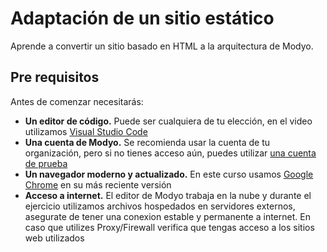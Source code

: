 # Adaptación de un sitio estático
Aprende a convertir un sitio basado en HTML a la arquitectura de Modyo.

## Pre requisitos

Antes de comenzar necesitarás:

- **Un editor de código.** Puede ser cualquiera de tu elección, en el video utilizamos [Visual Studio Code](https://code.visualstudio.com/)
- **Una cuenta de Modyo.** Se recomienda usar la cuenta de tu organización, pero si no tienes acceso aún, puedes utilizar [una cuenta de prueba](https://platform.modyo.cloud/try)
- **Un navegador moderno y actualizado.** En este curso usamos [Google Chrome](https://www.google.com/chrome/) en su más reciente versión
- **Acceso a internet.** El editor de Modyo trabaja en la nube y durante el ejercicio utilizamos archivos hospedados en servidores externos, asegurate de tener una conexion estable y permanente a internet. En caso que utilizes Proxy/Firewall verifica que tengas acceso a los sitios web utilizados

